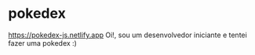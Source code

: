 # pokedex
https://pokedex-js.netlify.app
Oi!, sou um desenvolvedor iniciante e tentei fazer uma pokedex :) 
